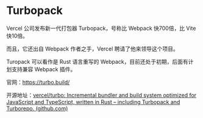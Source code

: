 # Turbopack

Vercel 公司发布新一代打包器 Turbopack，号称比 Webpack 快700倍，比 Vite 快10倍。

而且，它还出自 Webpack 作者之手，Vercel 聘请了他来领导这个项目。

Turopack 可以看作是 Rust 语言重写的 Webpack，目前还处于初期，后面有计划支持兼容 Webpack 插件。

官网：<https://turbo.build/>

开源地址：[vercel/turbo: Incremental bundler and build system optimized for JavaScript and TypeScript, written in Rust – including Turbopack and Turborepo. (github.com)](https://github.com/vercel/turbo)
